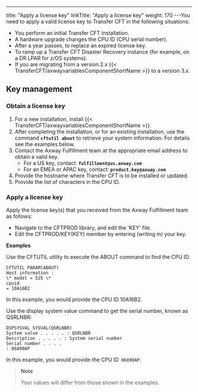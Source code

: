 ---
title: "Apply a license key"
linkTitle: "Apply a license key"
weight: 170
---You need to apply a valid license key to Transfer CFT in the following situations:

- You perform an initial Transfer CFT installation.
- A hardware upgrade changes the CPU ID (CPU serial number).
- After a year passes, to replace an expired license key.
- To ramp up a Transfer CFT Disaster Recovery instance (for example, on a DR LPAR for z/OS systems).
- If you are migrating from a version 2.x {{< TransferCFT/axwayvariablesComponentShortName >}} to a version 3.x.

## Key management

### Obtain a license key

1. For a new installation, install {{< TransferCFT/axwayvariablesComponentShortName >}}.
1. After completing the installation, or for an existing installation, use the command **`cftutil about`** to retrieve your system information. For details see the examples below.
1. Contact the Axway Fulfillment team at the appropriate email address to obtain a valid key.
    -   For a US key, contact: **`fulfillment@us.axway.com`**
    -   For an EMEA or APAC key, contact: **`product.key@axway.com`**
1. Provide the hostname where Transfer CFT is to be installed or updated.
1. Provide the list of characters in the CPU ID.

### Apply a license key

Apply the license key(s) that you received from the Axway Fulfillment team as follows:

- Navigate to the CFTPROD library, and edit the 'KEY' file.
- Edit the CFTPROD/KEY(KEY) member by entering (writing in) your key.

****Examples****

Use the CFTUTIL utility to execute the ABOUT command to find the CPU ID.

```
CFTUTIL PARAM(ABOUT)
Host information :
\* model = 525 \*
cpuid
= 10A16B2
```

In this example, you would provide the CPU ID 10A16B2.

Use the display system value command to get the serial number, known as QSRLNBR:

```
DSPSYSVAL SYSVAL(QSRLNBR)
System value . . . . . : QSRLNBR
Description . . . . . : System serial number
Serial number . . . .
: 06890AP
```

In this example, you would provide the CPU ID` 06890AP`.

> **Note**
>
> Your values will differ from those shown in the examples.
